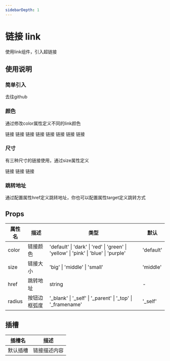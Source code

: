 ```yaml
---
sidebarDepth: 1
---
```


# 链接 link

使用link组件，引入超链接


## 使用说明

### 简单引入

<code-show>
<row>
<vi-link href="https://github.com/AyuShiQi/viog-ui">去往github</vi-link>
</row>
<template v-slot:code>

``` vue
<vi-link href="https://github.com/AyuShiQi/viog-ui">去往github</vi-link>
```

</template>
</code-show>

### 颜色

通过修改color属性定义不同的link颜色

<code-show>
<row>
<vi-link>链接</vi-link>
<vi-link color="purple">链接</vi-link>
<vi-link color="red">链接</vi-link>
<vi-link color="pink">链接</vi-link>
<vi-link color="green">链接</vi-link>
<vi-link color="yellow">链接</vi-link>
<vi-link color="blue">链接</vi-link>
<vi-link color="dark">链接</vi-link>
</row>
<template v-slot:code>

``` vue
<vi-link>链接</vi-link>
<vi-link color="purple">链接</vi-link>
<vi-link color="red">链接</vi-link>
<vi-link color="pink">链接</vi-link>
<vi-link color="green">链接</vi-link>
<vi-link color="yellow">链接</vi-link>
<vi-link color="blue">链接</vi-link>
<vi-link color="dark">链接</vi-link>
```

</template>
</code-show>

### 尺寸

有三种尺寸的链接使用，通过size属性定义

<code-show>
<row>
<vi-link size="big">链接</vi-link>
<vi-link>链接</vi-link>
<vi-link size="small">链接</vi-link>
</row>
<template v-slot:code>

``` vue
<vi-link size="big">链接</vi-link>
<vi-link>链接</vi-link>
<vi-link size="small">链接</vi-link>
```

</template>
</code-show>

### 跳转地址

通过配置属性href定义跳转地址，你也可以配置属性target定义跳转方式

## Props
| 属性名 | 描述 | 类型 | 默认 |
| - | - | - | - |
| color | 链接颜色 | 'default' \| 'dark' \| 'red' \| 'green' \| 'yellow' \| 'pink' \| 'blue' \| 'purple' | 'default'
| size | 链接大小 | 'big' \| 'middle' \| 'small' | 'middle' |
| href | 跳转地址 | string | - |
| radius | 按钮边框弧度 | '_blank' \| '_self' \| '_parent' \| '_top' \| '_framename' | '_self' |

## 插槽
| 插槽名 | 描述 |
| - | - |
| 默认插槽 | 链接描述内容 |